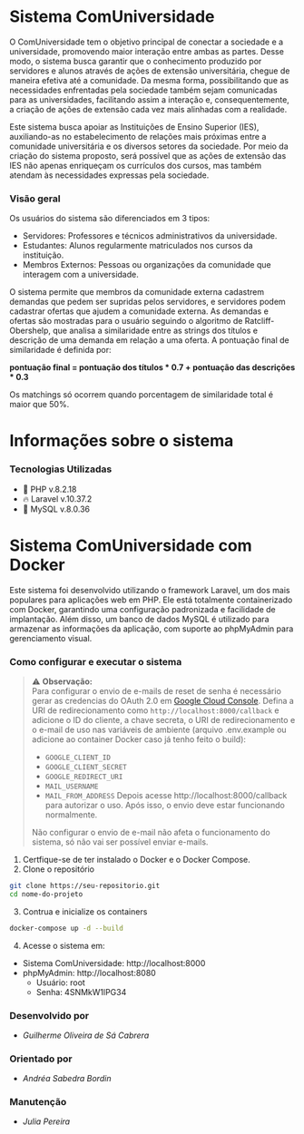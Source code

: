 # Sistema ComUniversidade
O ComUniversidade tem o objetivo principal de conectar a sociedade e a universidade, promovendo maior interação entre ambas as partes. Desse modo, o sistema busca garantir que o conhecimento produzido por servidores e alunos através de ações de extensão universitária, chegue de maneira efetiva até a comunidade. Da mesma forma, possibilitando que as necessidades enfrentadas pela sociedade também sejam comunicadas para as universidades, facilitando assim a interação e, consequentemente, a criação de ações de extensão cada vez mais alinhadas com a realidade.

Este sistema busca apoiar as Instituições de Ensino Superior (IES), auxiliando-as no estabelecimento de relações mais próximas entre a comunidade universitária e os diversos setores da sociedade. Por meio da criação do sistema proposto, será possível que as ações de extensão das IES não apenas enriqueçam os currículos dos cursos, mas também atendam às necessidades expressas pela sociedade.


### Visão geral
Os usuários do sistema são diferenciados em 3 tipos:

- Servidores: Professores e técnicos administrativos da universidade.
- Estudantes: Alunos regularmente matriculados nos cursos da instituição.
- Membros Externos: Pessoas ou organizações da comunidade que interagem com a universidade.

O sistema permite que membros da comunidade externa cadastrem demandas que pedem ser supridas pelos servidores, e servidores podem cadastrar ofertas que ajudem a comunidade externa. As demandas e ofertas são mostradas para o usuário seguindo o algoritmo de Ratcliff-Obershelp, que analisa a similaridade entre as strings dos títulos e descrição de uma demanda em relação a uma oferta. A pontuação final de similaridade é definida por:

**pontuação final = pontuação dos títulos * 0.7 + pontuação das descrições * 0.3**

Os matchings só ocorrem quando porcentagem de similaridade total é maior que 50%.

# Informações sobre o sistema
### Tecnologias Utilizadas
- 🐘 PHP v.8.2.18
- 🔥 Laravel v.10.37.2
- 🐬 MySQL v.8.0.36

# Sistema ComUniversidade com Docker
Este sistema foi desenvolvido utilizando o framework Laravel, um dos mais populares para aplicações web em PHP. Ele está totalmente containerizado com Docker, garantindo uma configuração padronizada e facilidade de implantação. Além disso, um banco de dados MySQL é utilizado para armazenar as informações da aplicação, com suporte ao phpMyAdmin para gerenciamento visual.

### Como configurar e executar o sistema

> ⚠️ **Observação:**  
> Para configurar o envio de e-mails de reset de senha é necessário gerar as credencias do OAuth 2.0 em [Google Cloud Console](https://console.cloud.google.com/).
> Defina a URI de redirecionamento como `http://localhost:8000/callback` e adicione o ID do cliente, a chave secreta, o URI de redirecionamento e o e-mail de uso nas variáveis de ambiente (arquivo .env.example ou adicione ao container Docker caso já tenho feito o build):
> - `GOOGLE_CLIENT_ID`
> - `GOOGLE_CLIENT_SECRET`
> - `GOOGLE_REDIRECT_URI`
> - `MAIL_USERNAME`
> - `MAIL_FROM_ADDRESS`
> Depois acesse http://localhost:8000/callback para autorizar o uso.
> Após isso, o envio deve estar funcionando normalmente.
>
> Não configurar o envio de e-mail não afeta o funcionamento do sistema, só não vai ser possível enviar e-mails.

1. Certfique-se de ter instalado o Docker e o Docker Compose.
2. Clone o repositório

```sh
git clone https://seu-repositorio.git
cd nome-do-projeto
```

3. Contrua e inicialize os containers
```sh
docker-compose up -d --build
```

4. Acesse o sistema em:
- Sistema ComUniversidade: http://localhost:8000
- phpMyAdmin: http://localhost:8080
    - Usuário: root
    - Senha: 4SNMkW1lPG34

### Desenvolvido por
- *Guilherme Oliveira de Sá Cabrera*

### Orientado por
- *Andréa Sabedra Bordin*

### Manutenção
- *Julia Pereira*
